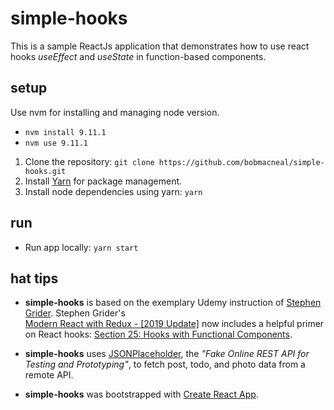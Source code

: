 # simple-hooks
This is a sample ReactJs application that demonstrates how to use react hooks _useEffect_ and _useState_ in function-based 
components.

## setup

Use nvm for installing and managing node version.
- `nvm install 9.11.1`
- `nvm use 9.11.1`

1. Clone the repository: `git clone https://github.com/bobmacneal/simple-hooks.git`
2. Install [Yarn](https://yarnpkg.com) for package management. 
3. Install node dependencies using yarn: `yarn`

## run

- Run app locally: `yarn start`

## hat tips

- **simple-hooks** is based on the exemplary Udemy instruction of 
[Stephen Grider](https://github.com/StephenGrider). Stephen Grider's  
[Modern React with Redux - [2019 Update]](https://www.udemy.com/react-redux/learn/v4/content) now includes a helpful 
primer on React hooks: 
[Section 25: Hooks with Functional Components](https://www.udemy.com/react-redux/learn/v4/overview).

- **simple-hooks** uses [JSONPlaceholder](https://jsonplaceholder.typicode.com/), the _"Fake Online REST API for 
Testing and Prototyping"_, to fetch post, todo, and photo data from a remote API.

- **simple-hooks** was bootstrapped with [Create React App](https://github.com/facebook/create-react-app).

